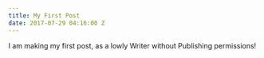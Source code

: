 ```yaml
---
title: My First Post
date: 2017-07-29 04:16:00 Z
---
```


I am making my first post, as a lowly Writer without Publishing permissions!